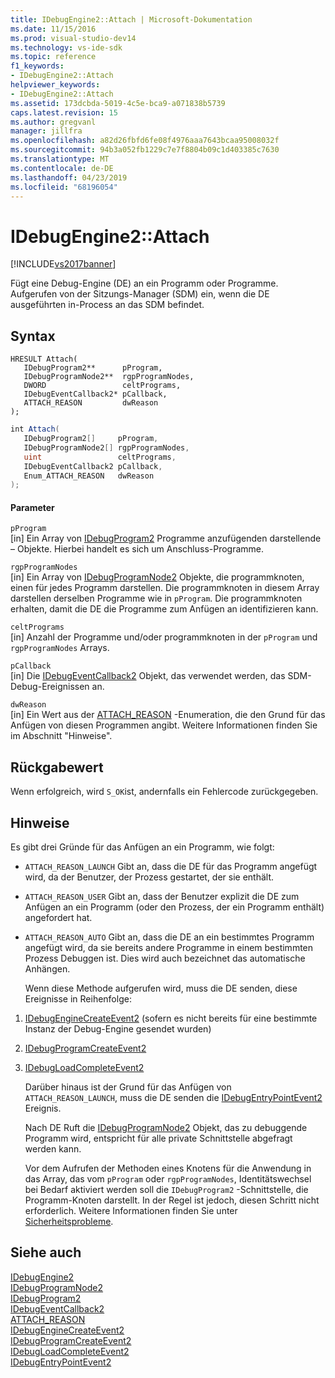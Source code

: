 ```yaml
---
title: IDebugEngine2::Attach | Microsoft-Dokumentation
ms.date: 11/15/2016
ms.prod: visual-studio-dev14
ms.technology: vs-ide-sdk
ms.topic: reference
f1_keywords:
- IDebugEngine2::Attach
helpviewer_keywords:
- IDebugEngine2::Attach
ms.assetid: 173dcbda-5019-4c5e-bca9-a071838b5739
caps.latest.revision: 15
ms.author: gregvanl
manager: jillfra
ms.openlocfilehash: a82d26fbfd6fe08f4976aaa7643bcaa95008032f
ms.sourcegitcommit: 94b3a052fb1229c7e7f8804b09c1d403385c7630
ms.translationtype: MT
ms.contentlocale: de-DE
ms.lasthandoff: 04/23/2019
ms.locfileid: "68196054"
---
```

# <a name="idebugengine2attach"></a>IDebugEngine2::Attach
[!INCLUDE[vs2017banner](../../../includes/vs2017banner.md)]

Fügt eine Debug-Engine (DE) an ein Programm oder Programme. Aufgerufen von der Sitzungs-Manager (SDM) ein, wenn die DE ausgeführten in-Process an das SDM befindet.  
  
## <a name="syntax"></a>Syntax  
  
```cpp#  
HRESULT Attach(   
   IDebugProgram2**      pProgram,  
   IDebugProgramNode2**  rgpProgramNodes,  
   DWORD                 celtPrograms,  
   IDebugEventCallback2* pCallback,  
   ATTACH_REASON         dwReason  
);  
```  
  
```csharp  
int Attach(   
   IDebugProgram2[]     pProgram,  
   IDebugProgramNode2[] rgpProgramNodes,  
   uint                 celtPrograms,  
   IDebugEventCallback2 pCallback,  
   Enum_ATTACH_REASON   dwReason  
);  
```  
  
#### <a name="parameters"></a>Parameter  
 `pProgram`  
 [in] Ein Array von [IDebugProgram2](../../../extensibility/debugger/reference/idebugprogram2.md) Programme anzufügenden darstellende – Objekte. Hierbei handelt es sich um Anschluss-Programme.  
  
 `rgpProgramNodes`  
 [in] Ein Array von [IDebugProgramNode2](../../../extensibility/debugger/reference/idebugprogramnode2.md) Objekte, die programmknoten, einen für jedes Programm darstellen. Die programmknoten in diesem Array darstellen derselben Programme wie in `pProgram`. Die programmknoten erhalten, damit die DE die Programme zum Anfügen an identifizieren kann.  
  
 `celtPrograms`  
 [in] Anzahl der Programme und/oder programmknoten in der `pProgram` und `rgpProgramNodes` Arrays.  
  
 `pCallback`  
 [in] Die [IDebugEventCallback2](../../../extensibility/debugger/reference/idebugeventcallback2.md) Objekt, das verwendet werden, das SDM-Debug-Ereignissen an.  
  
 `dwReason`  
 [in] Ein Wert aus der [ATTACH_REASON](../../../extensibility/debugger/reference/attach-reason.md) -Enumeration, die den Grund für das Anfügen von diesen Programmen angibt. Weitere Informationen finden Sie im Abschnitt "Hinweise".  
  
## <a name="return-value"></a>Rückgabewert  
 Wenn erfolgreich, wird `S_OK`ist, andernfalls ein Fehlercode zurückgegeben.  
  
## <a name="remarks"></a>Hinweise  
 Es gibt drei Gründe für das Anfügen an ein Programm, wie folgt:  
  
- `ATTACH_REASON_LAUNCH` Gibt an, dass die DE für das Programm angefügt wird, da der Benutzer, der Prozess gestartet, der sie enthält.  
  
- `ATTACH_REASON_USER` Gibt an, dass der Benutzer explizit die DE zum Anfügen an ein Programm (oder den Prozess, der ein Programm enthält) angefordert hat.  
  
- `ATTACH_REASON_AUTO` Gibt an, dass die DE an ein bestimmtes Programm angefügt wird, da sie bereits andere Programme in einem bestimmten Prozess Debuggen ist. Dies wird auch bezeichnet das automatische Anhängen.  
  
  Wenn diese Methode aufgerufen wird, muss die DE senden, diese Ereignisse in Reihenfolge:  
  
1. [IDebugEngineCreateEvent2](../../../extensibility/debugger/reference/idebugenginecreateevent2.md) (sofern es nicht bereits für eine bestimmte Instanz der Debug-Engine gesendet wurden)  
  
2. [IDebugProgramCreateEvent2](../../../extensibility/debugger/reference/idebugprogramcreateevent2.md)  
  
3. [IDebugLoadCompleteEvent2](../../../extensibility/debugger/reference/idebugloadcompleteevent2.md)  
  
   Darüber hinaus ist der Grund für das Anfügen von `ATTACH_REASON_LAUNCH`, muss die DE senden die [IDebugEntryPointEvent2](../../../extensibility/debugger/reference/idebugentrypointevent2.md) Ereignis.  
  
   Nach DE Ruft die [IDebugProgramNode2](../../../extensibility/debugger/reference/idebugprogramnode2.md) Objekt, das zu debuggende Programm wird, entspricht für alle private Schnittstelle abgefragt werden kann.  
  
   Vor dem Aufrufen der Methoden eines Knotens für die Anwendung in das Array, das vom `pProgram` oder `rgpProgramNodes`, Identitätswechsel bei Bedarf aktiviert werden soll die `IDebugProgram2` -Schnittstelle, die Programm-Knoten darstellt. In der Regel ist jedoch, diesen Schritt nicht erforderlich. Weitere Informationen finden Sie unter [Sicherheitsprobleme](../../../extensibility/debugger/security-issues.md).  
  
## <a name="see-also"></a>Siehe auch  
 [IDebugEngine2](../../../extensibility/debugger/reference/idebugengine2.md)   
 [IDebugProgramNode2](../../../extensibility/debugger/reference/idebugprogramnode2.md)   
 [IDebugProgram2](../../../extensibility/debugger/reference/idebugprogram2.md)   
 [IDebugEventCallback2](../../../extensibility/debugger/reference/idebugeventcallback2.md)   
 [ATTACH_REASON](../../../extensibility/debugger/reference/attach-reason.md)   
 [IDebugEngineCreateEvent2](../../../extensibility/debugger/reference/idebugenginecreateevent2.md)   
 [IDebugProgramCreateEvent2](../../../extensibility/debugger/reference/idebugprogramcreateevent2.md)   
 [IDebugLoadCompleteEvent2](../../../extensibility/debugger/reference/idebugloadcompleteevent2.md)   
 [IDebugEntryPointEvent2](../../../extensibility/debugger/reference/idebugentrypointevent2.md)
